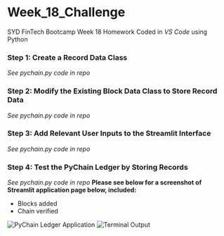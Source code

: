 # Week_18_Challenge
SYD FinTech Bootcamp Week 18 Homework 
Coded in *VS Code* using Python

### Step 1: Create a Record Data Class
*See pychain.py code in repo*

### Step 2: Modify the Existing Block Data Class to Store Record Data
*See pychain.py code in repo*

### Step 3: Add Relevant User Inputs to the Streamlit Interface
*See pychain.py code in repo*

### Step 4: Test the PyChain Ledger by Storing Records
*See pychain.py code in repo*
**Please see below for a screenshot of Streamlit application page below, included:**
- Blocks added
- Chain verified

![PyChain Ledger Application](/Images/PyChain_Ledger_Application "PyChain Ledger")
![Terminal Output](/Images/Terminal_Output "Terminal Output")
